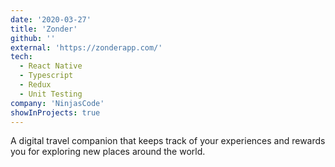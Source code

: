 ```yaml
---
date: '2020-03-27'
title: 'Zonder'
github: ''
external: 'https://zonderapp.com/'
tech:
  - React Native
  - Typescript
  - Redux
  - Unit Testing
company: 'NinjasCode'
showInProjects: true
---
```


A digital travel companion that keeps track of your experiences and rewards you for exploring new places around the world.
